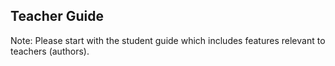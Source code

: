 ## Teacher Guide

Note: Please start with the student guide which includes features relevant to teachers \(authors\).

